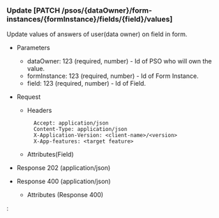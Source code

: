 ### Update [PATCH /psos/{dataOwner}/form-instances/{formInstance}/fields/{field}/values]

Update values of answers of user(data owner) on field in form. 

+ Parameters
    + dataOwner: 123 (required, number) - Id of PSO who will own the value.
    + formInstance: 123 (required, number) - Id of Form Instance.
    + field: 123 (required, number) - Id of Field.

+ Request
    + Headers

            Accept: application/json
            Content-Type: application/json
            X-Application-Version: <client-name>/<version>
            X-App-features: <target feature>
          
    + Attributes(Field)

+ Response 202 (application/json)

+ Response 400 (application/json)
              
    + Attributes (Response 400)

:[](../error_responses.md)